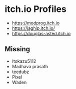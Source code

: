 # itch.io Profiles

- https://modprog.itch.io
- https://jaghip.itch.io/
- https://douglas-asted.itch.io

## Missing
- Itokazu5112
- Madhava prasath
- teedubz
- Pixel
- Waden
